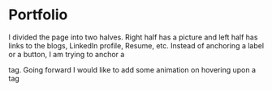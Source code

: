 # Portfolio
I divided the page into two halves. 
Right half has a picture and left half has links to the blogs, LinkedIn profile, Resume, etc.
Instead of anchoring a label or a button, I am trying to anchor a <div> tag.
Going forward I would like to add some animation on hovering upon a <div> tag
